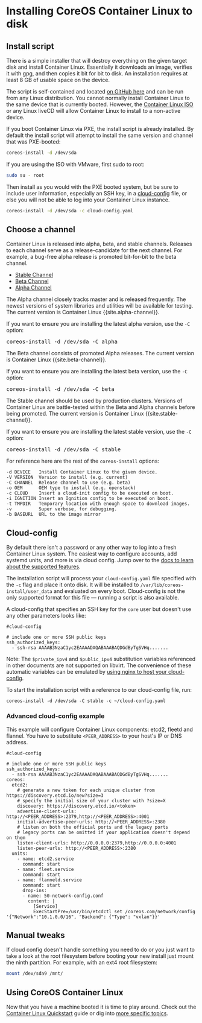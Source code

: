 # Installing CoreOS Container Linux to disk

## Install script

There is a simple installer that will destroy everything on the given target disk and install Container Linux. Essentially it downloads an image, verifies it with gpg, and then copies it bit for bit to disk. An installation requires at least 8 GB of usable space on the device.

The script is self-contained and located [on GitHub here][coreos-install] and can be run from any Linux distribution. You cannot normally install Container Linux to the same device that is currently booted. However, the [Container Linux ISO][coreos-iso] or any Linux liveCD will allow Container Linux to install to a non-active device.

If you boot Container Linux via PXE, the install script is already installed. By default the install script will attempt to install the same version and channel that was PXE-booted:

```sh
coreos-install -d /dev/sda
```

If you are using the ISO with VMware, first sudo to root:

```sh
sudo su - root
```

Then install as you would with the PXE booted system, but be sure to include user information, especially an SSH key, in a [cloud-config][cloud-config-section] file, or else you will not be able to log into your Container Linux instance.


```sh
coreos-install -d /dev/sda -c cloud-config.yaml
```

## Choose a channel

Container Linux is released into alpha, beta, and stable channels. Releases to each channel serve as a release-candidate for the next channel. For example, a bug-free alpha release is promoted bit-for-bit to the beta channel.

<div id="install">
  <ul class="nav nav-tabs">
    <li class="active"><a href="#stable-create" data-toggle="tab">Stable Channel</a></li>
    <li><a href="#beta-create" data-toggle="tab">Beta Channel</a></li>
    <li><a href="#alpha-create" data-toggle="tab">Alpha Channel</a></li>
  </ul>
  <div class="tab-content coreos-docs-image-table">
    <div class="tab-pane" id="alpha-create">
      <p>The Alpha channel closely tracks master and is released frequently. The newest versions of system libraries and utilities will be available for testing. The current version is Container Linux {{site.alpha-channel}}.</p>
      <p>If you want to ensure you are installing the latest alpha version, use the <code>-C</code> option:</p>
      <pre>coreos-install -d /dev/sda -C alpha</pre>
    </div>
    <div class="tab-pane" id="beta-create">
      <p>The Beta channel consists of promoted Alpha releases. The current version is Container Linux {{site.beta-channel}}.</p>
      <p>If you want to ensure you are installing the latest beta version, use the <code>-C</code> option:</p>
      <pre>coreos-install -d /dev/sda -C beta</pre>
    </div>
    <div class="tab-pane active" id="stable-create">
      <p>The Stable channel should be used by production clusters. Versions of Container Linux are battle-tested within the Beta and Alpha channels before being promoted. The current version is Container Linux {{site.stable-channel}}.</p>
      <p>If you want to ensure you are installing the latest stable version, use the <code>-C</code> option:</p>
      <pre>coreos-install -d /dev/sda -C stable</pre>
    </div>
  </div>
</div>

For reference here are the rest of the `coreos-install` options:

```
-d DEVICE   Install Container Linux to the given device.
-V VERSION  Version to install (e.g. current)
-C CHANNEL  Release channel to use (e.g. beta)
-o OEM      OEM type to install (e.g. openstack)
-c CLOUD    Insert a cloud-init config to be executed on boot.
-i IGNITION Insert an Ignition config to be executed on boot.
-t TMPDIR   Temporary location with enough space to download images.
-v          Super verbose, for debugging.
-b BASEURL  URL to the image mirror
```

## Cloud-config

By default there isn't a password or any other way to log into a fresh Container Linux system. The easiest way to configure accounts, add systemd units, and more is via cloud config. Jump over to the [docs to learn about the supported features][cloud-config].

The installation script will process your `cloud-config.yaml` file specified with the `-c` flag and place it onto disk. It will be installed to `/var/lib/coreos-install/user_data` and evaluated on every boot. Cloud-config is not the only supported format for this file &mdash; running a script is also available.

A cloud-config that specifies an SSH key for the `core` user but doesn't use any other parameters looks like:

```cloud-config
#cloud-config

# include one or more SSH public keys
ssh_authorized_keys:
  - ssh-rsa AAAAB3NzaC1yc2EAAAADAQABAAABAQDGdByTgSVHq.......
```

Note: The `$private_ipv4` and `$public_ipv4` substitution variables referenced in other documents are not supported on libvirt. The convenience of these automatic variables can be emulated by [using nginx to host your cloud-config][nginx].

To start the installation script with a reference to our cloud-config file, run:

```
coreos-install -d /dev/sda -C stable -c ~/cloud-config.yaml
```

### Advanced cloud-config example

This example will configure Container Linux components: etcd2, fleetd and flannel. You have to substitute `<PEER_ADDRESS>` to your host's IP or DNS address.

```cloud-config
#cloud-config

# include one or more SSH public keys
ssh_authorized_keys:
  - ssh-rsa AAAAB3NzaC1yc2EAAAADAQABAAABAQDGdByTgSVHq.......
coreos:
  etcd2:
    # generate a new token for each unique cluster from https://discovery.etcd.io/new?size=3
    # specify the initial size of your cluster with ?size=X
    discovery: https://discovery.etcd.io/<token>
    advertise-client-urls: http://<PEER_ADDRESS>:2379,http://<PEER_ADDRESS>:4001
    initial-advertise-peer-urls: http://<PEER_ADDRESS>:2380
    # listen on both the official ports and the legacy ports
    # legacy ports can be omitted if your application doesn't depend on them
    listen-client-urls: http://0.0.0.0:2379,http://0.0.0.0:4001
    listen-peer-urls: http://<PEER_ADDRESS>:2380
  units:
    - name: etcd2.service
      command: start
    - name: fleet.service
      command: start
    - name: flanneld.service
      command: start
      drop-ins:
      - name: 50-network-config.conf
        content: |
          [Service]
          ExecStartPre=/usr/bin/etcdctl set /coreos.com/network/config '{"Network":"10.1.0.0/16", "Backend": {"Type": "vxlan"}}'
```

## Manual tweaks

If cloud config doesn't handle something you need to do or you just want to take a look at the root filesystem before booting your new install just mount the ninth partition. For example, with an ext4 root filesystem:

```sh
mount /dev/sda9 /mnt/
```

## Using CoreOS Container Linux

Now that you have a machine booted it is time to play around. Check out the [Container Linux Quickstart][quickstart] guide or dig into [more specific topics][docs-root].

[nginx]: nginx-host-cloud-config.md
[quickstart]: quickstart.md
[docs-root]: https://github.com/coreos/docs
[coreos-iso]: booting-with-iso.md
[cloud-config-section]: #cloud-config
[cloud-config]: https://github.com/coreos/coreos-cloudinit/blob/master/Documentation/cloud-config.md
[coreos-install]: https://raw.github.com/coreos/init/master/bin/coreos-install
